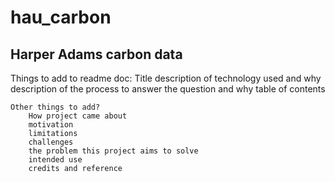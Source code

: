 # hau_carbon
## Harper Adams carbon data

Things to add to readme doc: 
    Title
    description of technology used and why
    description of the process to answer the question and why
    table of contents

    Other things to add? 
        How project came about
        motivation
        limitations
        challenges
        the problem this project aims to solve
        intended use
        credits and reference


